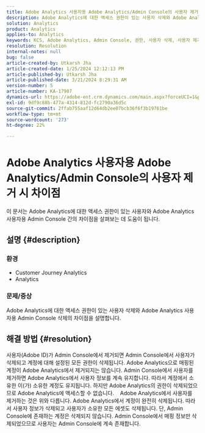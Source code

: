 ```yaml
---
title: Adobe Analytics 사용자용 Adobe Analytics/Admin Console의 사용자 제거 시 차이점
description: Adobe Analytics에 대한 액세스 권한이 있는 사용자 삭제와 Adobe Analytics 사용자용 Admin Console 삭제의 차이점에 대해 알아봅니다.
solution: Analytics
product: Analytics
applies-to: Analytics
keywords: KCS, Adobe Analytics, Admin Console, 권한, 사용자 삭제, 사용자 제거
resolution: Resolution
internal-notes: null
bug: false
article-created-by: Utkarsh Jha
article-created-date: 1/25/2024 12:12:13 PM
article-published-by: Utkarsh Jha
article-published-date: 3/21/2024 8:29:31 AM
version-number: 5
article-number: KA-17907
dynamics-url: https://adobe-ent.crm.dynamics.com/main.aspx?forceUCI=1&pagetype=entityrecord&etn=knowledgearticle&id=27a7d5f6-7abb-ee11-a569-6045bd0065b6
exl-id: 9df9c88b-477a-4314-812d-fc2790a36d5c
source-git-commit: 2ffab755aaf12d64db2ee07bcb36f6f3b19761be
workflow-type: tm+mt
source-wordcount: '273'
ht-degree: 22%

---
```


# Adobe Analytics 사용자용 Adobe Analytics/Admin Console의 사용자 제거 시 차이점


이 문서는 Adobe Analytics에 대한 액세스 권한이 있는 사용자와 Adobe Analytics 사용자용 Admin Console 간의 차이점을 살펴보는 데 도움이 됩니다.

## 설명 {#description}


### <b>환경</b>

- Customer Journey Analytics
- Analytics




### <b>문제/증상</b>

Adobe Analytics에 대한 액세스 권한이 있는 사용자 삭제와 Adobe Analytics 사용자용 Admin Console 삭제의 차이점을 설명합니다.


## 해결 방법 {#resolution}


사용자(Adobe ID)가 Admin Console에서 제거되면 Admin Console에서 사용자가 삭제되고 계정에 대해 설정된 모든 권한이 삭제됩니다.
Adobe Analytics으로 매핑된 계정이 Adobe Analytics에서 제거되지는 않습니다. Admin Console에서 사용자를 제거하면 Adobe Analytics에서 사용자 정보를 계속 유지합니다.
따라서 계정에서 소유한 이(가) 소유한 계정도 유지됩니다.
하지만 Adobe Analytics의 권한이 삭제되었으므로 Adobe Analytics에 액세스할 수 없습니다.
  
Adobe Analytics에서 사용자를 제거하는 것은 위와 다릅니다. Adobe Analytics에서 계정이 완전히 삭제됩니다.
따라서 사용자 정보가 삭제되고 사용자가 소유한 모든 에셋도 삭제됩니다.
단, Admin Console에 존재하는 계정은 삭제되지 않습니다. Admin Console에서 매핑 정보만 삭제되었으므로 사용자는 Admin Console에 계속 존재합니다.
